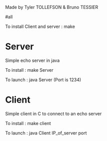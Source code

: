 Made by Tyler TOLLEFSON & Bruno TESSIER

#all

To install Client and server : make

# Server
Simple echo server in java

To install : make Server

To launch : java Server
(Port is 1234)

# Client
Simple client in C to connect to an echo server

To install : make client

To launch : java Client IP_of_server port



